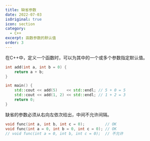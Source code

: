 ```yaml
---
title: 缺省参数
date: 2022-07-03
isOriginal: true
icon: section
category:
  - C++
excerpt: 函数参数的默认值
order: 3
---
```


在C++中，定义一个函数时，可以为其中的一个或多个参数指定默认值。

~~~cpp
int add(int a, int b = 0) {
    return a + b;
}

int main() {
    std::cout << add(5)    << std::endl; // 5 + 0 = 5
    std::cout << add(1, 2) << std::endl; // 1 + 2 = 3
    return 0;
}
~~~

缺省的参数必须从右向左依次给出，中间不允许间隔。

~~~cpp
void func(int a, int b, int c = 0);         // OK
void func(int a = 0, int b = 0, int c = 0); // OK
// void func(int a = 0, int b, int c = 0);  // 不允许
~~~

